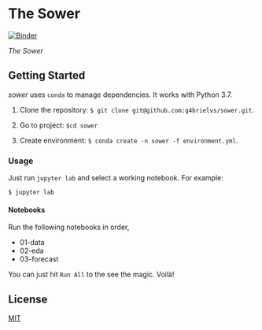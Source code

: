# The Sower

[![Binder](https://mybinder.org/badge_logo.svg)](https://mybinder.org/v2/gh/g4brielvs/sower/master)

*The Sower* 


## Getting Started
*sower* uses `conda` to manage dependencies. It works with Python 3.7.

1. Clone the repository: `$ git clone git@github.com:g4brielvs/sower.git`.

2. Go to project: `$cd sower`

3. Create environment: `$ conda create -n sower -f environment.yml`.

### Usage

Just run `jupyter lab` and select a working notebook. For example:

```console
$ jupyter lab 
```

#### Notebooks

Run the following notebooks in order, 

- 01-data
- 02-eda
- 03-forecast

You can just hit `Run All` to the see the magic. Voilà!

## License

[MIT](https://choosealicense.com/licenses/mit/)
